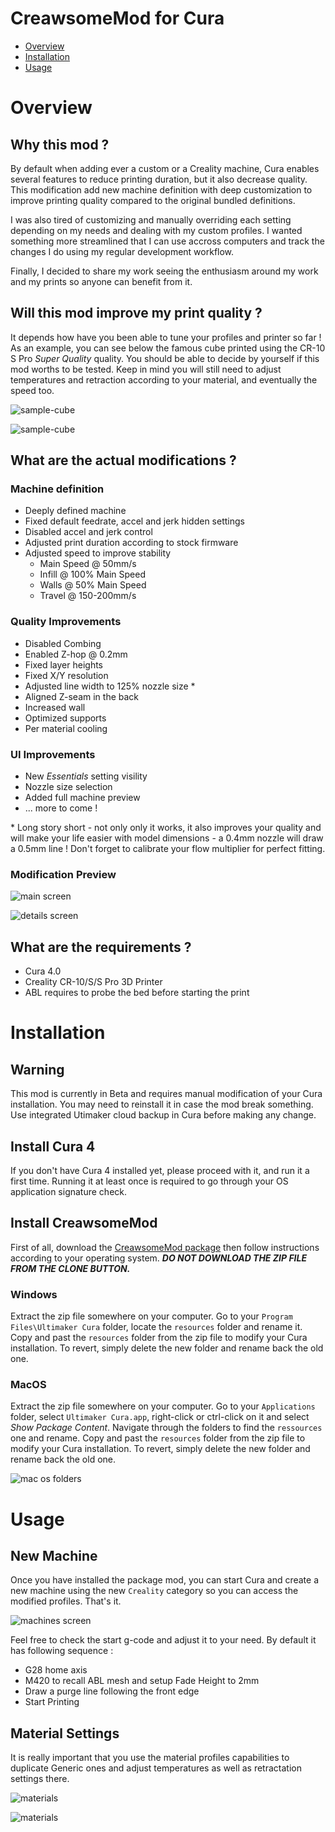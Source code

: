 # CreawsomeMod for Cura
* [Overview](#Overview)
* [Installation](#Installation)
* [Usage](#Usage)

# Overview
## Why this mod ?
By default when adding ever a custom or a Creality machine, Cura enables several features to reduce printing duration, but it also decrease quality. This modification add new machine definition with deep customization to improve printing quality compared to the original bundled definitions.

I was also tired of customizing and manually overriding each setting depending on my needs and dealing with my custom profiles. I wanted something more streamlined that I can use accross computers and track the changes I do using my regular development workflow.

Finally, I decided to share my work seeing the enthusiasm around my work and my prints so anyone can benefit from it.

## Will this mod improve my print quality ?
It depends how have you been able to tune your profiles and printer so far ! As an example, you can see below the famous cube printed using the CR-10 S Pro _Super Quality_ quality. You should be able to decide by yourself if this mod worths to be tested. Keep in mind you will still need to adjust temperatures and retraction according to your material, and eventually the speed too.

![sample-cube](https://github.com/trouch/CreawsomeMod/raw/master/doc/sample-cube.jpg)

![sample-cube](https://github.com/trouch/CreawsomeMod/raw/master/doc/sample-bust.jpg)

## What are the actual modifications ?
### Machine definition
* Deeply defined machine
* Fixed default feedrate, accel and jerk hidden settings
* Disabled accel and jerk control
* Adjusted print duration according to stock firmware
* Adjusted speed to improve stability
  * Main Speed @ 50mm/s
  * Infill @ 100% Main Speed
  * Walls @ 50% Main Speed
  * Travel @ 150-200mm/s

### Quality Improvements
* Disabled Combing
* Enabled Z-hop @ 0.2mm
* Fixed layer heights
* Fixed X/Y resolution 
* Adjusted line width to 125% nozzle size \*
* Aligned Z-seam in the back
* Increased wall
* Optimized supports
* Per material cooling

### UI Improvements
* New _Essentials_ setting visility
* Nozzle size selection
* Added full machine preview
* ... more to come !

\* Long story short - not only only it works, it also improves your quality and will make your life easier with model dimensions - a 0.4mm nozzle will draw a 0.5mm line ! Don't forget to calibrate your flow multiplier for perfect fitting.

### Modification Preview

![main screen](https://github.com/trouch/CreawsomeMod/raw/master/doc/screen-main.png)

![details screen](https://github.com/trouch/CreawsomeMod/raw/master/doc/screen-details.png)

## What are the requirements ?
* Cura 4.0
* Creality CR-10/S/S Pro 3D Printer
* ABL requires to probe the bed before starting the print


# Installation

## Warning
This mod is currently in Beta and requires manual modification of your Cura installation. You may need to reinstall it in case the mod break something. Use integrated Utimaker cloud backup in Cura before making any change.

## Install Cura 4
If you don't have Cura 4 installed yet, please proceed with it, and run it a first time. Running it at least once is required to go through your OS application signature check.

## Install CreawsomeMod
First of all, download the [CreawsomeMod package](https://github.com/trouch/CreawsomeMod/releases/download/20190408-0.1.0/CreawsomeMod-0.1.zip) then follow instructions according to your operating system. ***DO NOT DOWNLOAD THE ZIP FILE FROM THE CLONE BUTTON.***

### Windows
Extract the zip file somewhere on your computer. Go to your `Program Files\Ultimaker Cura` folder, locate the `resources` folder and rename it. Copy and past the `resources` folder from the zip file to modify your Cura installation. To revert, simply delete the new folder and rename back the old one.

### MacOS
Extract the zip file somewhere on your computer. Go to your `Applications` folder, select `Ultimaker Cura.app`, right-click or ctrl-click on it and select _Show Package Content_.
Navigate through the folders to find the `ressources` one and rename. Copy and past the `resources` folder from the zip file to modify your Cura installation. To revert, simply delete the new folder and rename back the old one.

![mac os folders](https://github.com/trouch/CreawsomeMod/raw/master/doc/macos.png)

# Usage

## New Machine
Once you have installed the package mod, you can start Cura and create a new machine using the new `Creality` category so you can access the modified profiles. That's it.

![machines screen](https://github.com/trouch/CreawsomeMod/raw/master/doc/screen-add-machine.png)

Feel free to check the start g-code and adjust it to your need. By default it has following sequence :
- G28 home axis
- M420 to recall ABL mesh and setup Fade Height to 2mm
- Draw a purge line following the front edge
- Start Printing

## Material Settings
It is really important that you use the material profiles capabilities to duplicate Generic ones and adjust temperatures as well as retractation settings there.

![materials](https://github.com/trouch/CreawsomeMod/raw/master/doc/screen-materials.png)

![materials](https://github.com/trouch/CreawsomeMod/raw/master/doc/screen-materials-settings.png)